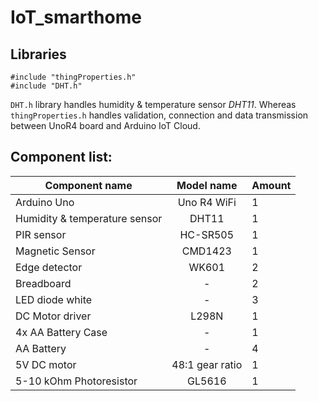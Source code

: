 # IoT_smarthome

## Libraries
```
#include "thingProperties.h" 
#include "DHT.h"            
```
```DHT.h``` library handles humidity & temperature sensor *DHT11*. Whereas ```thingProperties.h``` handles validation, connection and data transmission between UnoR4 board and Arduino IoT Cloud. 

## Component list:
| Component name | Model name | Amount |
|---|:---:|---| 
| Arduino Uno | Uno R4 WiFi|  1 |
| Humidity & temperature sensor| DHT11  |1|
| PIR sensor | HC-SR505 |1|
| Magnetic Sensor| CMD1423| 1|
| Edge detector |WK601|2|
|Breadboard|-|2|
| LED diode white|-| 3|
|DC Motor driver|L298N|1|
| 4x AA Battery Case|-| 1|
| AA Battery| - | 4|
| 5V DC motor | 48:1 gear ratio| 1 |
|5-10 kOhm Photoresistor| GL5616 | 1 | 
